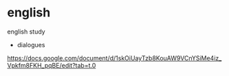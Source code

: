 # english
english study

- dialogues

https://docs.google.com/document/d/1skOiUayTzb8KouAW9VCnYSiMe4iz_Vpkfm8FKH_pqBE/edit?tab=t.0